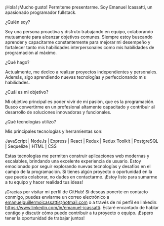 
¡Hola! ¡Mucho gusto! Permíteme presentarme. Soy Emanuel Icassatti, un apasionado programador fullstack.


¿Quién soy?

Soy una persona proactiva y disfruto trabajando en equipo, colaborando mutuamente para alcanzar objetivos comunes. Siempre estoy buscando aprender y capacitarme constantemente para mejorar mi desempeño y fortalecer tanto mis habilidades interpersonales como mis habilidades de programación al máximo.


¿Qué hago?

Actualmente, me dedico a realizar proyectos independientes y personales. Además, sigo aprendiendo nuevas tecnologías y perfeccionando mis habilidades.


¿Cuál es mi objetivo?

Mi objetivo principal es poder vivir de mi pasión, que es la programación. Busco convertirme en un profesional altamente capacitado y contribuir al desarrollo de soluciones innovadoras y funcionales.


¿Qué tecnologías utilizo?

Mis principales tecnologías y herramientas son:

JavaScript | NodeJs | Express | React | Redux | Redux Toolkit | PostgreSQL | Sequelize | HTML | CSS

Estas tecnologías me permiten construir aplicaciones web modernas y escalables, brindando una excelente experiencia de usuario. Estoy emocionado por seguir explorando nuevas tecnologías y desafíos en el campo de la programación. Si tienes algún proyecto o oportunidad en la que pueda colaborar, no dudes en contactarme. ¡Estoy listo para sumarme a tu equipo y hacer realidad tus ideas!


¡Gracias por visitar mi perfil de GitHub! Si deseas ponerte en contacto conmigo, puedes enviarme un correo electrónico a emanuelguillermoicassatti@hotmail.com o a través de mi perfil en linkedin: https://www.linkedin.com/in/emanuel-icassatti. Estaré encantado de hablar contigo y discutir cómo puedo contribuir a tu proyecto o equipo. ¡Espero tener la oportunidad de trabajar juntos!
